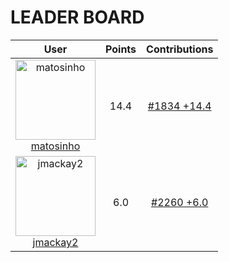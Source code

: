 
# **LEADER BOARD**

| **User** | **Points** | **Contributions** |
| :-------: | :------: | :-------: |
| <img src="https://avatars.githubusercontent.com/u/40249250?v=4" alt="matosinho" width="128" height="128"> <br> [matosinho](https://github.com/matosinho) | 14.4  | [#1834 +14.4](https://github.com/gazebosim/gazebo_test_cases/issues/1834#issuecomment-3228992502) <br>  |
| <img src="https://avatars.githubusercontent.com/u/5486901?v=4" alt="jmackay2" width="128" height="128"> <br> [jmackay2](https://github.com/jmackay2) | 6.0  | [#2260 +6.0](https://github.com/gazebosim/gazebo_test_cases/issues/2260#issuecomment-3228474649) <br>  |
